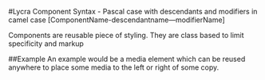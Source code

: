 #Lycra Component
Syntax - Pascal case with descendants and modifiers in camel case 
[ComponentName-descendantname—modifierName]

Components are reusable piece of styling. They are class based to limit specificity and markup 

##Example
An example would be a media element which can be reused anywhere to place some media to the left or right of some copy.